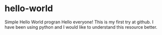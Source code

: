 # hello-world
Simple Hello World progran
Hello everyone! This is my first try at github. I have been using python and I would like to understand this resource better. 
